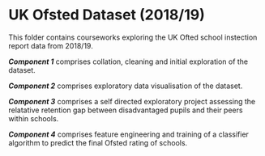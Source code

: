 # UK Ofsted Dataset (2018/19)

This folder contains courseworks exploring the UK Ofted school instection report data from 2018/19.

***Component 1*** comprises collation, cleaning and initial exploration of the dataset.

***Component 2*** comprises exploratory data visualisation of the dataset.

***Component 3*** comprises a self directed exploratory project assessing the relatative retention gap between disadvantaged pupils and their peers within schools.

***Component 4*** comprises feature engineering and training of a classifier algorithm to predict the final Ofsted rating of schools.
